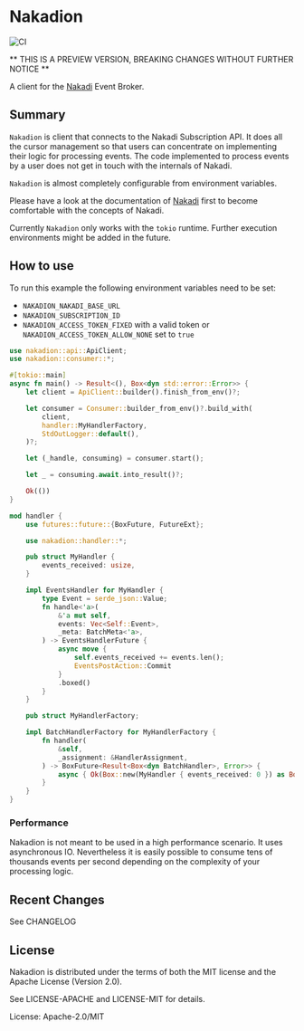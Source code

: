 # Nakadion

![CI](https://github.com/chridou/nakadion/workflows/CI/badge.svg)

** THIS IS A PREVIEW VERSION, BREAKING CHANGES WITHOUT FURTHER NOTICE **

A client for the [Nakadi](http://nakadi.io) Event Broker.

## Summary

`Nakadion` is client that connects to the Nakadi Subscription API. It
does all the cursor management so that users can concentrate on
implementing their logic for processing events. The code implemented
to process events by a user does not get in touch with the internals of Nakadi.

`Nakadion` is almost completely configurable from environment variables.

Please have a look at the documentation of [Nakadi](http://nakadi.io)
first to become comfortable with the concepts of Nakadi.

Currently `Nakadion` only works with the `tokio` runtime. Further execution
environments might be added in the future.

## How to use

To run this example the following environment variables need to be set:

* `NAKADION_NAKADI_BASE_URL`
* `NAKADION_SUBSCRIPTION_ID`
* `NAKADION_ACCESS_TOKEN_FIXED` with a valid token or `NAKADION_ACCESS_TOKEN_ALLOW_NONE` set to `true`

```rust
use nakadion::api::ApiClient;
use nakadion::consumer::*;

#[tokio::main]
async fn main() -> Result<(), Box<dyn std::error::Error>> {
    let client = ApiClient::builder().finish_from_env()?;

    let consumer = Consumer::builder_from_env()?.build_with(
        client,
        handler::MyHandlerFactory,
        StdOutLogger::default(),
    )?;

    let (_handle, consuming) = consumer.start();

    let _ = consuming.await.into_result()?;

    Ok(())
}

mod handler {
    use futures::future::{BoxFuture, FutureExt};

    use nakadion::handler::*;

    pub struct MyHandler {
        events_received: usize,
    }

    impl EventsHandler for MyHandler {
        type Event = serde_json::Value;
        fn handle<'a>(
            &'a mut self,
            events: Vec<Self::Event>,
            _meta: BatchMeta<'a>,
        ) -> EventsHandlerFuture {
            async move {
                self.events_received += events.len();
                EventsPostAction::Commit
            }
            .boxed()
        }
    }

    pub struct MyHandlerFactory;

    impl BatchHandlerFactory for MyHandlerFactory {
        fn handler(
            &self,
            _assignment: &HandlerAssignment,
        ) -> BoxFuture<Result<Box<dyn BatchHandler>, Error>> {
            async { Ok(Box::new(MyHandler { events_received: 0 }) as Box<_>) }.boxed()
        }
    }
}
```

### Performance
Nakadion is not meant to be used in a high performance scenario. It uses asynchronous IO.
Nevertheless it is easily possible to consume tens of thousands events per second depending
on the complexity of your processing logic.


## Recent Changes

See CHANGELOG

## License

Nakadion is distributed under the terms of both the MIT license and the Apache License (Version
2.0).

See LICENSE-APACHE and LICENSE-MIT for details.

License: Apache-2.0/MIT
